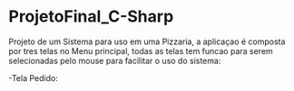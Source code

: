 # ProjetoFinal_C-Sharp

 Projeto de um Sistema para uso em uma Pizzaria, a aplicaçao é composta por tres telas no Menu principal, todas as telas tem funcao para serem selecionadas pelo mouse para facilitar o uso do sistema:
 
-Tela Pedido:
 
 
